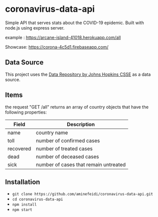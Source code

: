 # coronavirus-data-api
Simple API that serves stats about the COVID-19 epidemic. Built with node.js using express server.

example : https://arcane-island-41018.herokuapp.com/all

Showcase: https://corona-4c5d1.firebaseapp.com/

## Data Source

This project uses the [Data Repository by Johns Hopkins CSSE](https://github.com/CSSEGISandData/COVID-19) as a data source.

## Items

the request "GET /all" returns an array of country objects that have the following properties:

Field | Description
------|------------
name | country name
toll | number of confirmed cases
recovered | number of treated cases
dead | number of deceased cases
sick | number of cases that remain untreated

## Installation

* `git clone https://github.com/aminefeidi/coronavirus-data-api.git`
* `cd coronavirus-data-api`
* `npm install`
* `npm start`
